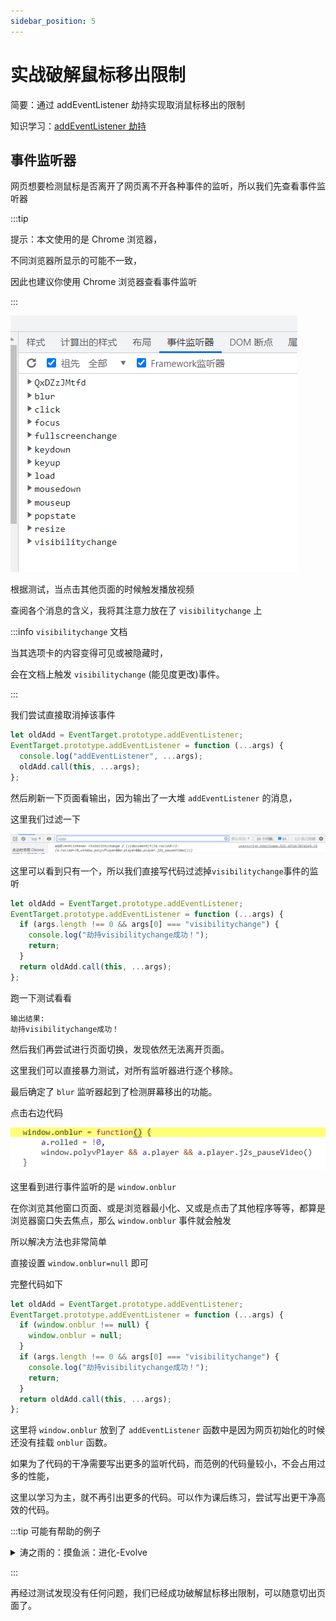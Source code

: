 ```yaml
---
sidebar_position: 5
---
```


# 实战破解鼠标移出限制

简要：通过 addEventListener 劫持实现取消鼠标移出的限制

知识学习：[addEventListener 劫持](/油猴教程/入门篇/addEventListener劫持/)

## 事件监听器

网页想要检测鼠标是否离开了网页离不开各种事件的监听，所以我们先查看事件监听器

:::tip

提示：本文使用的是 Chrome 浏览器，

不同浏览器所显示的可能不一致，

因此也建议你使用 Chrome 浏览器查看事件监听

:::

![](./img/05/1.png)

根据测试，当点击其他页面的时候触发播放视频

查阅各个消息的含义，我将其注意力放在了 `visibilitychange` 上

:::info `visibilitychange` 文档

当其选项卡的内容变得可见或被隐藏时，

会在文档上触发 `visibilitychange` (能见度更改)事件。

:::

我们尝试直接取消掉该事件

```js
let oldAdd = EventTarget.prototype.addEventListener;
EventTarget.prototype.addEventListener = function (...args) {
  console.log("addEventListener", ...args);
  oldAdd.call(this, ...args);
};
```

然后刷新一下页面看输出，因为输出了一大堆 `addEventListener` 的消息，

这里我们过滤一下

![](./img/05/3.png)

这里可以看到只有一个，所以我们直接写代码过滤掉`visibilitychange`事件的监听

```js
let oldAdd = EventTarget.prototype.addEventListener;
EventTarget.prototype.addEventListener = function (...args) {
  if (args.length !== 0 && args[0] === "visibilitychange") {
    console.log("劫持visibilitychange成功！");
    return;
  }
  return oldAdd.call(this, ...args);
};
```

跑一下测试看看

```
输出结果:
劫持visibilitychange成功！
```

然后我们再尝试进行页面切换，发现依然无法离开页面。

这里我们可以直接暴力测试，对所有监听器进行逐个移除。

最后确定了 `blur` 监听器起到了检测屏幕移出的功能。

点击右边代码

![](./img/05/4.png)

这里看到进行事件监听的是 `window.onblur`

在你浏览其他窗口页面、或是浏览器最小化、又或是点击了其他程序等等，都算是浏览器窗口失去焦点，那么 `window.onblur` 事件就会触发

所以解决方法也非常简单

直接设置 `window.onblur=null` 即可

完整代码如下

```js
let oldAdd = EventTarget.prototype.addEventListener;
EventTarget.prototype.addEventListener = function (...args) {
  if (window.onblur !== null) {
    window.onblur = null;
  }
  if (args.length !== 0 && args[0] === "visibilitychange") {
    console.log("劫持visibilitychange成功！");
    return;
  }
  return oldAdd.call(this, ...args);
};
```

这里将 `window.onblur` 放到了 `addEventListener` 函数中是因为网页初始化的时候还没有挂载 `onblur` 函数。

如果为了代码的干净需要写出更多的监听代码，而范例的代码量较小，不会占用过多的性能，

这里以学习为主，就不再引出更多的代码。可以作为课后练习，尝试写出更干净高效的代码。

:::tip 可能有帮助的例子

<details>
<summary>
涛之雨的：摸鱼派：进化-Evolve
</summary>
代码链接：[摸鱼派：进化-Evolve](https://scriptcat.org/s/1408)

代码（0.1.2版本）：从112行到119行

```js
Object.prototype.hasOwnProperty = function (...a) {
    if (this && this.seed && this.resource) {
        // highlight-next-line
        Object.prototype.hasOwnProperty = k; //恢复拦截
        dataList = this;
        return k.apply(deepProxy(this), a);
    }
    return k.apply(this, a);
};
```
高亮行在劫持完毕后，恢复了原本的 `hasOwnProperty` 函数，这样就不会影响到其他部分的代码了，优雅高效。

</details>

:::

再经过测试发现没有任何问题，我们已经成功破解鼠标移出限制，可以随意切出页面了。

